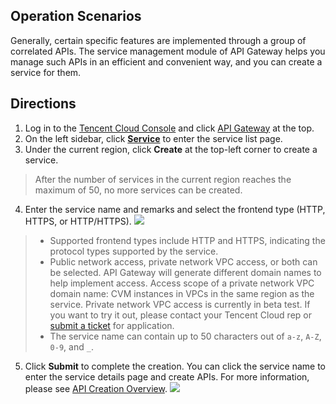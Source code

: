 ## Operation Scenarios
Generally, certain specific features are implemented through a group of correlated APIs. The service management module of API Gateway helps you manage such APIs in an efficient and convenient way, and you can create a service for them.

## Directions
1. Log in to the [Tencent Cloud Console](https://console.cloud.tencent.com/) and click [API Gateway](https://console.cloud.tencent.com/apigateway/index?rid=1) at the top.
2. On the left sidebar, click **[Service](https://console.cloud.tencent.com/apigateway/service?rid=1)** to enter the service list page.
3. Under the current region, click **Create** at the top-left corner to create a service.
> After the number of services in the current region reaches the maximum of 50, no more services can be created.
4. Enter the service name and remarks and select the frontend type (HTTP, HTTPS, or HTTP/HTTPS).
![](https://main.qcloudimg.com/raw/c639838554162c971ce682416e877b9d.png)
>
>- Supported frontend types include HTTP and HTTPS, indicating the protocol types supported by the service.
>- Public network access, private network VPC access, or both can be selected. API Gateway will generate different domain names to help implement access.
> Access scope of a private network VPC domain name: CVM instances in VPCs in the same region as the service.
Private network VPC access is currently in beta test. If you want to try it out, please contact your Tencent Cloud rep or [submit a ticket](https://console.cloud.tencent.com/workorder/category) for application.
> - The service name can contain up to 50 characters out of `a-z`, `A-Z`, `0-9`, and `_`.
5. Click **Submit** to complete the creation.
You can click the service name to enter the service details page and create APIs. For more information, please see [API Creation Overview](
https://intl.cloud.tencent.com/document/product/628/11795).
![](https://main.qcloudimg.com/raw/fe3a6726c9abfe5095e86c91c1d0382e.png)



